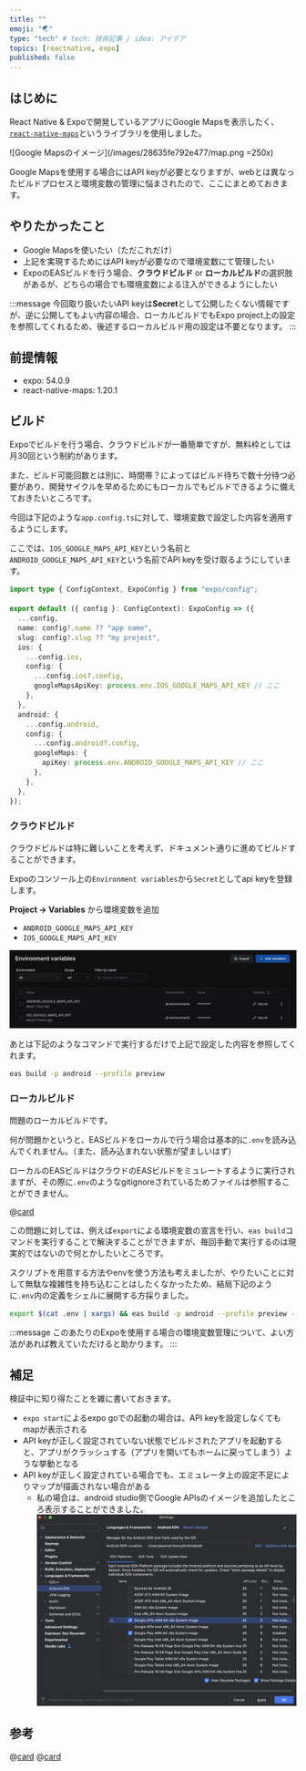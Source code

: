 ```yaml
---
title: ""
emoji: "🌏"
type: "tech" # tech: 技術記事 / idea: アイデア
topics: [reactnative, expo]
published: false
---
```


## はじめに
React Native & Expoで開発しているアプリにGoogle Mapsを表示したく、[`react-native-maps`](https://docs.expo.dev/versions/latest/sdk/map-view/)というライブラリを使用しました。

![Google Mapsのイメージ](/images/28635fe792e477/map.png =250x)

Google Mapsを使用する場合にはAPI keyが必要となりますが、webとは異なったビルドプロセスと環境変数の管理に悩まされたので、ここにまとめておきます。

## やりたかったこと
- Google Mapsを使いたい（ただこれだけ）
- 上記を実現するためにはAPI keyが必要なので環境変数にて管理したい
- ExpoのEASビルドを行う場合、**クラウドビルド** or **ローカルビルド**の選択肢があるが、どちらの場合でも環境変数による注入ができるようにしたい

:::message
今回取り扱いたいAPI keyは**Secret**として公開したくない情報ですが、逆に公開してもよい内容の場合、ローカルビルドでもExpo project上の設定を参照してくれるため、後述するローカルビルド用の設定は不要となります。
:::

## 前提情報
- expo: 54.0.9
- react-native-maps: 1.20.1

## ビルド

Expoでビルドを行う場合、クラウドビルドが一番簡単ですが、無料枠としては月30回という制約があります。

また、ビルド可能回数とは別に、時間帯？によってはビルド待ちで数十分待つ必要があり、開発サイクルを早めるためにもローカルでもビルドできるように備えておきたいところです。

今回は下記のような`app.config.ts`に対して、環境変数で設定した内容を適用するようにします。

ここでは、`IOS_GOOGLE_MAPS_API_KEY`という名前と`ANDROID_GOOGLE_MAPS_API_KEY`という名前でAPI keyを受け取るようにしています。

```ts
import type { ConfigContext, ExpoConfig } from "expo/config";

export default ({ config }: ConfigContext): ExpoConfig => ({
  ...config,
  name: config?.name ?? "app name",
  slug: config?.slug ?? "my project",
  ios: {
    ...config.ios,
    config: {
      ...config.ios?.config,
      googleMapsApiKey: process.env.IOS_GOOGLE_MAPS_API_KEY // ここ
    },
  },
  android: {
    ...config.android,
    config: {
      ...config.android?.config,
      googleMaps: {
        apiKey: process.env.ANDROID_GOOGLE_MAPS_API_KEY // ここ
      },
    },
  },  
});
```

### クラウドビルド
クラウドビルドは特に難しいことを考えず、ドキュメント通りに進めてビルドすることができます。

Expoのコンソール上の`Environment variables`から`Secret`としてapi keyを登録します。

**Project → Variables** から環境変数を追加  
   - `ANDROID_GOOGLE_MAPS_API_KEY`
   - `IOS_GOOGLE_MAPS_API_KEY`

![環境変数の設定](/images/28635fe792e477/env.png)

あとは下記のようなコマンドで実行するだけで上記で設定した内容を参照してくれます。
```bash
eas build -p android --profile preview
```

### ローカルビルド
問題のローカルビルドです。

何が問題かというと、EASビルドをローカルで行う場合は基本的に`.env`を読み込んでくれません。（また、読み込まれない状態が望ましいはず）

ローカルのEASビルドはクラウドのEASビルドをミュレートするように実行されますが、その際に`.env`のようなgitignoreされているためファイルは参照することができません。

@[card](https://github.com/expo/eas-cli/issues/2594)

この問題に対しては、例えば`export`による環境変数の宣言を行い、`eas build`コマンドを実行することで解決することができますが、毎回手動で実行するのは現実的ではないので何とかしたいところです。

スクリプトを用意する方法やenvを使う方法も考えましたが、やりたいことに対して無駄な複雑性を持ち込むことはしたくなかったため、結局下記のように`.env`内の定義をシェルに展開する方採りました。

```bash
export $(cat .env | xargs) && eas build -p android --profile preview --local
```

:::message
このあたりのExpoを使用する場合の環境変数管理について、よい方法があれば教えていただけると助かります。
:::

## 補足
検証中に知り得たことを雑に書いておきます。

- `expo start`によるexpo goでの起動の場合は、API keyを設定しなくてもmapが表示される
- API keyが正しく設定されていない状態でビルドされたアプリを起動すると、アプリがクラッシュする（アプリを開いてもホームに戻ってしまう）ような挙動となる
- API keyが正しく設定されている場合でも、エミュレータ上の設定不足によりマップが描画されない場合がある
  - 私の場合は、android studio側でGoogle APIsのイメージを追加したところ表示することができました。
  ![android studioの設定](/images/28635fe792e477/sdk.png)

## 参考
@[card](https://zenn.dev/dev_zacker/articles/768bd4fd0bfcad#appendix)
@[card](https://docs.expo.dev/versions/latest/sdk/map-view/)
